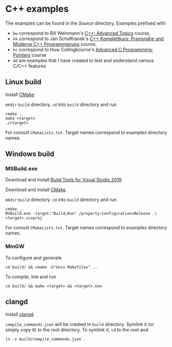 # C++ examples

The examples can be found in the *Source* directory. Examples prefixed with

- `bw` correspond to Bill Weinmann's [C++: Advanced Topics](https://www.lynda.com/C-tutorials/C-Advanced-Programming-Topics/782128-2.html) course,
- `kk` correspond to Jan Schaffranek's [C++ Komplettkurs: Praxisnahe und Moderne C++ Programmierung](https://www.udemy.com/course/der-komplettkurs-zur-modernen-c-programmierung/) course,
- `hc` correspond to Huw Collingbourne's [Advanced C Programming: Pointers](https://www.udemy.com/course/advanced-c-programming-pointers/) course
- `dd` are examples that I have created to test and understand various C/C++ features

## Linux build

Install [CMake](https://cmake.org/).

`mkdir` `build` directory. `cd` into `build` directory and run

```
cmake ..
make <target>
./<target>
```

For <target> consult `CMakeLists.txt`. Target names correspond to examples directory names.

## Windows build

### MSBuild.exe

Download and install [Build Tools for Visual Studio 2019](https://visualstudio.microsoft.com/downloads/#build-tools-for-visual-studio-2019).

Download and install [CMake](https://cmake.org/).

`mkdir` `build` directory. `cd` into `build` directory and run

```
cmake ..
MSBuild.exe -target:"Build;Run" /property:Configuration=Release .\<target>.vcxproj
```
For <target> consult `CMakeLists.txt`. Target names correspond to examples directory names.

### MinGW

To configure and generate
```
cd build/ && cmake -G"Unix Makefiles" ..
```

To compile, link and run

```
cd build/ && make <target> && <target>.exe
```
## clangd

Install [clangd](https://clangd.llvm.org/installation.html).

`compile_commands.json` will be created in `build` directory. Symlink it (or simply copy it) to the root directory. To symlink it, `cd` to the root and

```
ln -s build/compile_commands.json .
```

